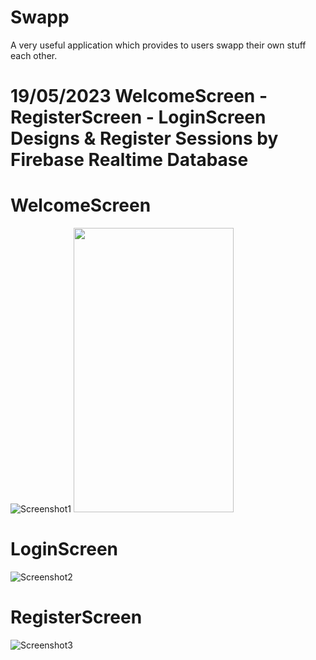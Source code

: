# Swapp
A very useful application which provides to users swapp their own stuff each other.

# 19/05/2023 WelcomeScreen - RegisterScreen - LoginScreen Designs & Register Sessions by Firebase Realtime Database
# WelcomeScreen 

![Screenshot1](https://github.com/canguress/Swapp/assets/75667677/22730826-df4f-4427-b265-276701f03d6b)
 <img src="Screenshot1.png" width="256" height="455">
# LoginScreen 


![Screenshot2](https://github.com/canguress/Swapp/assets/75667677/c1bb0076-f8f3-476c-8545-d380265c0678)

# RegisterScreen

![Screenshot3](https://github.com/canguress/Swapp/assets/75667677/2eec7caa-ed46-432f-a05a-e104ab10cad8)
